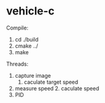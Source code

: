 # vehicle-c

Compile:

1. cd ./build
2. cmake ../
3. make


Threads:

1. capture image
    1. caculate target speed
2. measure speed
    2. caculate speed
3. PID
